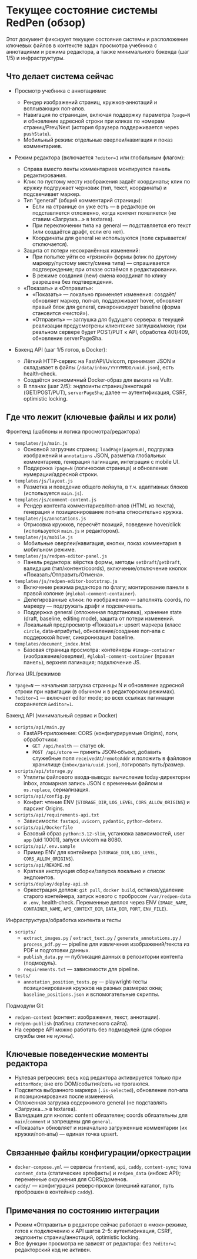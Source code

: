 # Текущее состояние системы RedPen (обзор)

Этот документ фиксирует текущее состояние системы и расположение ключевых файлов в контексте задач просмотра учебника с аннотациями и режима редактора, а также минимального бэкенда (шаг 1/5) и инфраструктуры.

## Что делает система сейчас

- Просмотр учебника с аннотациями:
  - Рендер изображений страниц, кружков‑аннотаций и всплывающих поп‑апов.
  - Навигация по страницам, включая поддержку параметра `?page=N` и обновление адресной строки при кликах по номерам страниц/Prev/Next (история браузера поддерживается через `pushState`).
  - Мобильный режим: отдельные оверлеи/навигация и показ комментариев.

- Режим редактора (включается `?editor=1` или глобальным флагом):
  - Справа вместо ленты комментариев монтируется панель редактирования.
  - Клик по пустому месту изображения задаёт координаты; клик по кружку подгружает черновик (тип, текст, координаты) и подсвечивает маркер.
  - Тип "general" (общий комментарий страницы):
    - Если на странице он уже есть — в редакторе он подставляется отложенно, когда контент появляется (не ставим «Загрузка…» в textarea).
    - При переключении типа на general — подставляется его текст (или создаётся драфт, если его нет).
    - Координаты для general не используются (поле скрывается/отключается).
  - Защита от потери несохранённых изменений:
    - При попытке уйти со «грязной» формы (клик по другому маркеру/пустому месту/смена типа) — спрашивается подтверждение; при отказе остаёмся в редактировании.
    - В режиме создания (new) смена координат по клику разрешена без подтверждения.
  - «Показать» и «Отправить»:
    - «Показать» — локально применяет изменения: создаёт/обновляет маркер, поп‑ап, поддерживает hover, обновляет правый блок для general, синхронизирует baseline (форма становится «чистой»).
    - «Отправить» — заглушка для будущего сервера: в текущей реализации предусмотрены клиентские заглушки/моки; при реальном сервере будет POST/PUT к API, обработка 401/409, обновление serverPageSha.

- Бэкенд API (шаг 1/5 готов, в Docker):
  - Лёгкий HTTP‑сервис на FastAPI/Uvicorn, принимает JSON и складывает в файлы (`/data/inbox/YYYYMMDD/uuid.json`), есть health‑check.
  - Создаётся экономичный Docker‑образ для выката на Vultr.
  - В планах (шаг 2/5): эндпоинты страниц/аннотаций (GET/POST/PUT), `serverPageSha`; далее — аутентификация, CSRF, optimistic locking.

## Где что лежит (ключевые файлы и их роли)

Фронтенд (шаблоны и логика просмотра/редактора)
- `templates/js/main.js`
  - Основной загрузчик страниц: `loadPage(pageNum)`, подгрузка изображений и `annotations` JSON, разметка глобальных комментариев, генерация пагинации, интеграция с mobile UI.
  - Поддержка `?page=N` (логическая страница) и обновление нумерации/адресной строки.
- `templates/js/layout.js`
  - Разметка и поведение общего лейаута, в т.ч. адаптивных блоков (используется `main.js`).
- `templates/js/comment-content.js`
  - Рендер контента комментариев/поп‑апов (HTML из текста), генерация и позиционирование поп‑апа относительно кружка.
- `templates/js/annotations.js`
  - Отрисовка кружков, пересчёт позиций, поведение hover/click (используется `main.js` и редактором).
- `templates/js/mobile.js`
  - Мобильные оверлеи/навигация, кнопки, показ комментария в мобильном режиме.
- `templates/js/redpen-editor-panel.js`
  - Панель редактора: вёрстка формы, методы `setDraft`/`getDraft`, валидация (тип/контент/coords), включение/отключение кнопок «Показать/Отправить/Отмена».
- `templates/js/redpen-editor-bootstrap.js`
  - Включение режима редактора по флагу; монтирование панели в правой колонке (`#global-comment-container`).
  - Делегированные клики: по изображению — заполнять coords, по маркеру — подгружать драфт и подсвечивать.
  - Поддержка general (отложенная подстановка), хранение state (draft, baseline, editing mode), защита от потери изменений.
  - Локальный предпросмотр «Показать»: upsert маркера (класс `circle`, data‑атрибуты), обновление/создание поп‑апа с поддержкой hover, синхронизация baseline.
- `templates/document_index.html`
  - Базовая страница просмотра: контейнеры `#image-container` (изображение/оверлеи), `#global-comment-container` (правая панель), верхняя пагинация; подключение JS.

Логика URL/режимов
- `?page=N` — начальная загрузка страницы N и обновление адресной строки при навигации (в обычном и в редакторском режимах).
- `?editor=1` — включает editor mode; во всех ссылках пагинации сохраняется `&editor=1`.

Бэкенд API (минимальный сервис и Docker)
- `scripts/api/main.py`
  - FastAPI‑приложение: CORS (конфигурируемые Origins), логи, обработчики:
    - `GET /api/health` — статус ok.
    - `POST /api/store` — принять JSON‑объект, добавить служебные поля `receivedAt`/`remoteAddr` и положить в файловое хранилище (`inbox/дата/uuid.json`), логировать путь/размер.
- `scripts/api/storage.py`
  - Утилиты файлового ввода‑вывода: вычисление today‑директории inbox, атомарная запись JSON с временным файлом и `os.replace`, сериализация.
- `scripts/api/config.py`
  - Конфиг: чтение ENV (`STORAGE_DIR`, `LOG_LEVEL`, `CORS_ALLOW_ORIGINS`) и парсинг Origins.
- `scripts/api/requirements-api.txt`
  - Зависимости: `fastapi`, `uvicorn`, `pydantic`, `python-dotenv`.
- `scripts/api/Dockerfile`
  - Базовый образ `python:3.12-slim`, установка зависимостей, user `app` (uid 10001), запуск uvicorn на 8080.
- `scripts/api/.env.sample`
  - Пример ENV для контейнера (`STORAGE_DIR`, `LOG_LEVEL`, `CORS_ALLOW_ORIGINS`).
- `scripts/api/README.md`
  - Краткая инструкция сборки/запуска локально и список эндпоинтов.
- `scripts/deploy/deploy-api.sh`
  - Оркестрация деплоя: `git pull`, `docker build`, останов/удаление старого контейнера, запуск нового с пробросом `/var/redpen-data` и `.env`, health‑check. Переменные деплоя через ENV (`IMAGE_NAME`, `CONTAINER_NAME`, `API_CONTEXT_DIR`, `DATA_DIR`, `PORT`, `ENV_FILE`).

Инфраструктура/обработка контента и тесты
- `scripts/`
  - `extract_images.py` / `extract_text.py` / `generate_annotations.py` / `process_pdf.py` — pipeline для извлечения изображений/текста из PDF и подготовки данных.
  - `publish_data.py` — публикация данных в репозитории контента (подмодуль).
  - `requirements.txt` — зависимости для pipeline.
- `tests/`
  - `annotation_position_tests.py` — playwright‑тесты позиционирования кружков на разных размерах окна; `baseline_positions.json` и вспомогательные скрипты.

Подмодули Git
- `redpen-content` (контент: изображения, текст, аннотации).
- `redpen-publish` (паблиш статического сайта).
- На сервере API можно работать без подмодулей (для сборки службы они не нужны).

## Ключевые поведенческие моменты редактора
- Нулевая регрессия: весь код редактора активируется только при `editorMode`; вне его DOM/события/сеть не трогаются.
- Подсветка выбранного маркера (`.is-selected`), обновление поп‑апа и позиционирования после изменений.
- Отложенная загрузка содержимого general (не подставлять «Загрузка…» в textarea).
- Валидация для кнопок: content обязателен; coords обязательны для `main`/`comment` и запрещены для `general`.
- «Показать» обновляет и изначально загруженные комментарии (их кружки/поп‑апы) — единая точка upsert.

## Связанные файлы конфигурации/оркестрации
- `docker-compose.yml` — сервисы `frontend`, `api`, `caddy`, `content-sync`; тома `content_data` (статические артефакты) и `redpen_data` (инбокс API); переменные окружения для CORS/доменов.
- `caddy/` — конфигурация реверс‑прокси (внешний каталог, путь проброшен в контейнер `caddy`).

## Примечания по состоянию интеграции
- Режим «Отправить» в редакторе сейчас работает в «мок»‑режиме, готов к подключению к API шагов 2–5: аутентификация, CSRF, эндпоинты страниц/аннотаций, optimistic locking.
- Все функции просмотра не зависят от редактора: без `?editor=1` редакторский код не активен.
